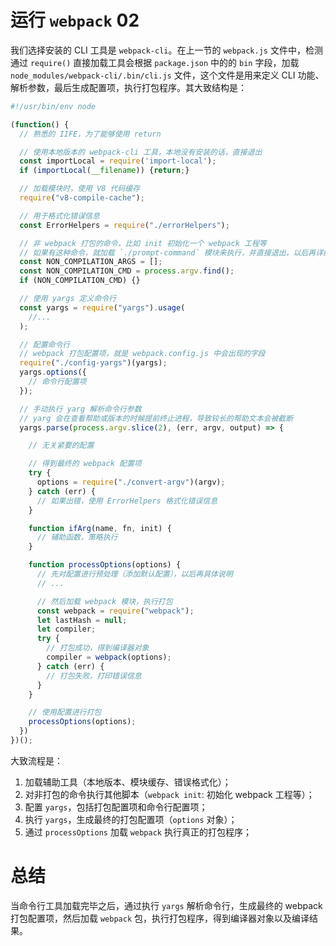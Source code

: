 # 运行 `webpack` 02

我们选择安装的 CLI 工具是 `webpack-cli`。在上一节的 `webpack.js` 文件中，检测通过 `require()` 直接加载工具会根据  `package.json` 中的的 `bin` 字段，加载 `node_modules/webpack-cli/.bin/cli.js` 文件，这个文件是用来定义 CLI 功能、解析参数，最后生成配置项，执行打包程序。其大致结构是：

```javascript
#!/usr/bin/env node

(function() {
  // 熟悉的 IIFE，为了能够使用 return

  // 使用本地版本的 webpack-cli 工具，本地没有安装的话，直接退出
  const importLocal = require('import-local');
  if (importLocal(__filename)) {return;}

  // 加载模块时，使用 V8 代码缓存
  require("v8-compile-cache");

  // 用于格式化错误信息
  const ErrorHelpers = require("./errorHelpers");

  // 非 webpack 打包的命令，比如 init 初始化一个 webpack 工程等
  // 如果有这种命令，就加载 `./prompt-command` 模块来执行，并直接退出，以后再详细说明
  const NON_COMPILATION_ARGS = [];
  const NON_COMPILATION_CMD = process.argv.find();
  if (NON_COMPILATION_CMD) {}

  // 使用 yargs 定义命令行
  const yargs = require("yargs").usage(
    //...
  );

  // 配置命令行
  // webpack 打包配置项，就是 webpack.config.js 中会出现的字段
  require("./config-yargs")(yargs);
  yargs.options({
    // 命令行配置项
  });

  // 手动执行 yarg 解析命令行参数
  // yarg 会在查看帮助或版本的时候提前终止进程，导致较长的帮助文本会被截断
  yargs.parse(process.argv.slice(2), (err, argv, output) => {

    // 无关紧要的配置

    // 得到最终的 webpack 配置项
    try {
      options = require("./convert-argv")(argv);
    } catch (err) {
      // 如果出错，使用 ErrorHelpers 格式化错误信息
    }

    function ifArg(name, fn, init) {
      // 辅助函数，策略执行
    }

    function processOptions(options) {
      // 先对配置进行预处理（添加默认配置），以后再具体说明
      // ...

      // 然后加载 webpack 模块，执行打包
      const webpack = require("webpack");
      let lastHash = null;
      let compiler;
      try {
        // 打包成功，得到编译器对象
        compiler = webpack(options);
      } catch (err) {
        // 打包失败，打印错误信息
      }
    }

    // 使用配置进行打包
    processOptions(options);
  })
})();
```

大致流程是：
1. 加载辅助工具（本地版本、模块缓存、错误格式化）；
2. 对非打包的命令执行其他脚本（`webpack init`: 初始化 webpack 工程等）；
3. 配置 `yargs`，包括打包配置项和命令行配置项；
4. 执行 `yargs`，生成最终的打包配置项（`options` 对象）；
5. 通过 `processOptions` 加载 `webpack` 执行真正的打包程序；

# 总结

当命令行工具加载完毕之后，通过执行 `yargs` 解析命令行，生成最终的 webpack 打包配置项，然后加载 `webpack` 包，执行打包程序，得到编译器对象以及编译结果。
